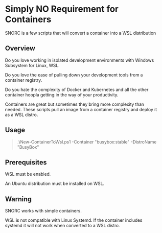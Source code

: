 # Simply NO Requirement for Containers

SNORC is a few scripts that will convert a container into a WSL distribution

## Overview

Do you love working in isolated development environments with Windows Subsystem for Linux, WSL.

Do you love the ease of pulling down your development tools from a container registry.

Do you hate the complexity of Docker and Kubernetes and all the other container hoopla getting in the way of your productivity.

Containers are great but sometimes they bring more complexity than needed.
These scripts pull an image from a container registry and deploy it as a WSL distro.

## Usage

>.\New-ContainerToWsl.ps1 -Container "busybox:stable" -DistroName "BusyBox"

## Prerequisites

WSL must be enabled.

An Ubuntu distribution must be installed on WSL.

## Warning

SNORC works with simple containers.

WSL is not compatible with Linux Systemd.  If the container includes systemd it will not work when converted to a WSL distro.
